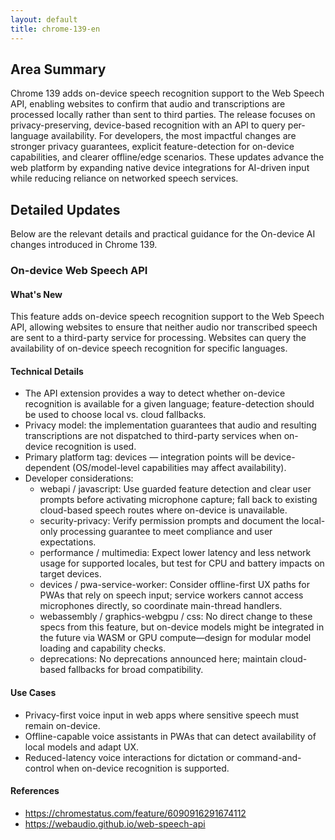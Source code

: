 ```yaml
---
layout: default
title: chrome-139-en
---
```


## Area Summary

Chrome 139 adds on-device speech recognition support to the Web Speech API, enabling websites to confirm that audio and transcriptions are processed locally rather than sent to third parties. The release focuses on privacy-preserving, device-based recognition with an API to query per-language availability. For developers, the most impactful changes are stronger privacy guarantees, explicit feature-detection for on-device capabilities, and clearer offline/edge scenarios. These updates advance the web platform by expanding native device integrations for AI-driven input while reducing reliance on networked speech services.

## Detailed Updates

Below are the relevant details and practical guidance for the On-device AI changes introduced in Chrome 139.

### On-device Web Speech API

#### What's New
This feature adds on-device speech recognition support to the Web Speech API, allowing websites to ensure that neither audio nor transcribed speech are sent to a third-party service for processing. Websites can query the availability of on-device speech recognition for specific languages.

#### Technical Details
- The API extension provides a way to detect whether on-device recognition is available for a given language; feature-detection should be used to choose local vs. cloud fallbacks.
- Privacy model: the implementation guarantees that audio and resulting transcriptions are not dispatched to third-party services when on-device recognition is used.
- Primary platform tag: devices — integration points will be device-dependent (OS/model-level capabilities may affect availability).
- Developer considerations:
  - webapi / javascript: Use guarded feature detection and clear user prompts before activating microphone capture; fall back to existing cloud-based speech routes where on-device is unavailable.
  - security-privacy: Verify permission prompts and document the local-only processing guarantee to meet compliance and user expectations.
  - performance / multimedia: Expect lower latency and less network usage for supported locales, but test for CPU and battery impacts on target devices.
  - devices / pwa-service-worker: Consider offline-first UX paths for PWAs that rely on speech input; service workers cannot access microphones directly, so coordinate main-thread handlers.
  - webassembly / graphics-webgpu / css: No direct change to these specs from this feature, but on-device models might be integrated in the future via WASM or GPU compute—design for modular model loading and capability checks.
  - deprecations: No deprecations announced here; maintain cloud-based fallbacks for broad compatibility.

#### Use Cases
- Privacy-first voice input in web apps where sensitive speech must remain on-device.
- Offline-capable voice assistants in PWAs that can detect availability of local models and adapt UX.
- Reduced-latency voice interactions for dictation or command-and-control when on-device recognition is supported.

#### References
- https://chromestatus.com/feature/6090916291674112
- https://webaudio.github.io/web-speech-api
